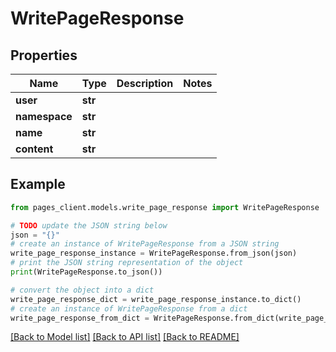 # WritePageResponse


## Properties

Name | Type | Description | Notes
------------ | ------------- | ------------- | -------------
**user** | **str** |  | 
**namespace** | **str** |  | 
**name** | **str** |  | 
**content** | **str** |  | 

## Example

```python
from pages_client.models.write_page_response import WritePageResponse

# TODO update the JSON string below
json = "{}"
# create an instance of WritePageResponse from a JSON string
write_page_response_instance = WritePageResponse.from_json(json)
# print the JSON string representation of the object
print(WritePageResponse.to_json())

# convert the object into a dict
write_page_response_dict = write_page_response_instance.to_dict()
# create an instance of WritePageResponse from a dict
write_page_response_from_dict = WritePageResponse.from_dict(write_page_response_dict)
```
[[Back to Model list]](../README.md#documentation-for-models) [[Back to API list]](../README.md#documentation-for-api-endpoints) [[Back to README]](../README.md)


